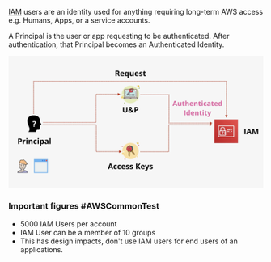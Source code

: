[IAM](IAM.md) users are an identity used for anything requiring long-term AWS access e.g. Humans, Apps, or a service accounts.

A Principal is the user or app requesting to be authenticated. After authentication, that Principal becomes an Authenticated Identity.

![Pasted image 20250130210316.png](_atts/Pasted%20image%2020250130210316.png)

### Important figures #AWSCommonTest 
- 5000 IAM Users per account
- IAM User can be a member of 10 groups
- This has design impacts, don't use IAM users for end users of an applications.